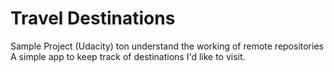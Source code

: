 # Travel Destinations
Sample Project (Udacity) ton understand the working of remote repositories 
A simple app to keep track of destinations I'd like to visit.
